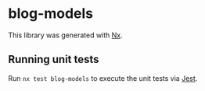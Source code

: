 # blog-models

This library was generated with [Nx](https://nx.dev).

## Running unit tests

Run `nx test blog-models` to execute the unit tests via [Jest](https://jestjs.io).

